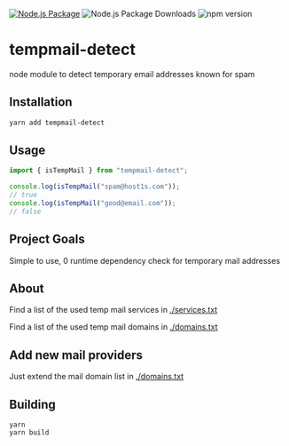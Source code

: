 [![Node.js Package](https://github.com/philippdormann/tempmail-detect/actions/workflows/npm-publish.yml/badge.svg)](https://github.com/philippdormann/tempmail-detect/actions/workflows/npm-publish.yml)
![Node.js Package Downloads](https://img.shields.io/npm/dm/tempmail-detect)
![npm version](https://img.shields.io/npm/v/tempmail-detect)

# tempmail-detect
node module to detect temporary email addresses known for spam

## Installation
```sh
yarn add tempmail-detect
```

## Usage
```js
import { isTempMail } from "tempmail-detect";

console.log(isTempMail("spam@host1s.com"));
// true
console.log(isTempMail("good@email.com"));
// false
```

## Project Goals
Simple to use, 0 runtime dependency check for temporary mail addresses

## About
Find a list of the used temp mail services in [./services.txt](./services.txt)

Find a list of the used temp mail domains in [./domains.txt](./domains.txt)

## Add new mail providers
Just extend the mail domain list in [./domains.txt](./domains.txt)

## Building
```
yarn
yarn build
```